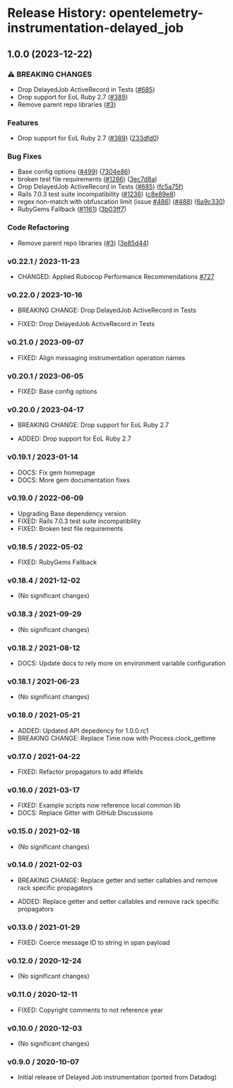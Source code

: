 # Release History: opentelemetry-instrumentation-delayed_job

## 1.0.0 (2023-12-22)


### ⚠ BREAKING CHANGES

* Drop DelayedJob ActiveRecord in Tests ([#685](https://github.com/open-telemetry/opentelemetry-ruby-contrib/issues/685))
* Drop support for EoL Ruby 2.7 ([#389](https://github.com/open-telemetry/opentelemetry-ruby-contrib/issues/389))
* Remove parent repo libraries ([#3](https://github.com/open-telemetry/opentelemetry-ruby-contrib/issues/3))

### Features

* Drop support for EoL Ruby 2.7 ([#389](https://github.com/open-telemetry/opentelemetry-ruby-contrib/issues/389)) ([233dfd0](https://github.com/open-telemetry/opentelemetry-ruby-contrib/commit/233dfd0dae81346e9687090f9d8dfb85215e0ba7))


### Bug Fixes

* Base config options ([#499](https://github.com/open-telemetry/opentelemetry-ruby-contrib/issues/499)) ([7304e86](https://github.com/open-telemetry/opentelemetry-ruby-contrib/commit/7304e86e9a3beba5c20f790b256bbb54469411ca))
* broken test file requirements ([#1286](https://github.com/open-telemetry/opentelemetry-ruby-contrib/issues/1286)) ([3ec7d8a](https://github.com/open-telemetry/opentelemetry-ruby-contrib/commit/3ec7d8a456dbd3c9bbad7b397a3da8b8a311d8e3))
* Drop DelayedJob ActiveRecord in Tests ([#685](https://github.com/open-telemetry/opentelemetry-ruby-contrib/issues/685)) ([fc5a75f](https://github.com/open-telemetry/opentelemetry-ruby-contrib/commit/fc5a75f16951ae434aa973a4ae07017fddcd38e5))
* Rails 7.0.3 test suite incompatibility ([#1236](https://github.com/open-telemetry/opentelemetry-ruby-contrib/issues/1236)) ([c8e89e8](https://github.com/open-telemetry/opentelemetry-ruby-contrib/commit/c8e89e802bc302ede08bb33657cd3152a492fda9))
* regex non-match with obfuscation limit (issue [#486](https://github.com/open-telemetry/opentelemetry-ruby-contrib/issues/486)) ([#488](https://github.com/open-telemetry/opentelemetry-ruby-contrib/issues/488)) ([6a9c330](https://github.com/open-telemetry/opentelemetry-ruby-contrib/commit/6a9c33088c6c9f39b2bc30247a3ed825553c07d4))
* RubyGems Fallback ([#1161](https://github.com/open-telemetry/opentelemetry-ruby-contrib/issues/1161)) ([3b03ff7](https://github.com/open-telemetry/opentelemetry-ruby-contrib/commit/3b03ff7ea66b69c85ba205a369b85c2c33b712fe))


### Code Refactoring

* Remove parent repo libraries ([#3](https://github.com/open-telemetry/opentelemetry-ruby-contrib/issues/3)) ([3e85d44](https://github.com/open-telemetry/opentelemetry-ruby-contrib/commit/3e85d4436d338f326816c639cd2087751c63feb1))

### v0.22.1 / 2023-11-23

* CHANGED: Applied Rubocop Performance Recommendations [#727](https://github.com/open-telemetry/opentelemetry-ruby-contrib/pull/727)

### v0.22.0 / 2023-10-16

* BREAKING CHANGE: Drop DelayedJob ActiveRecord in Tests

* FIXED: Drop DelayedJob ActiveRecord in Tests

### v0.21.0 / 2023-09-07

* FIXED: Align messaging instrumentation operation names

### v0.20.1 / 2023-06-05

* FIXED: Base config options 

### v0.20.0 / 2023-04-17

* BREAKING CHANGE: Drop support for EoL Ruby 2.7 

* ADDED: Drop support for EoL Ruby 2.7 

### v0.19.1 / 2023-01-14

* DOCS: Fix gem homepage 
* DOCS: More gem documentation fixes 

### v0.19.0 / 2022-06-09

* Upgrading Base dependency version
* FIXED: Rails 7.0.3 test suite incompatibility 
* FIXED: Broken test file requirements 

### v0.18.5 / 2022-05-02

* FIXED: RubyGems Fallback 

### v0.18.4 / 2021-12-02

* (No significant changes)

### v0.18.3 / 2021-09-29

* (No significant changes)

### v0.18.2 / 2021-08-12

* DOCS: Update docs to rely more on environment variable configuration 

### v0.18.1 / 2021-06-23

* (No significant changes)

### v0.18.0 / 2021-05-21

* ADDED: Updated API depedency for 1.0.0.rc1
* BREAKING CHANGE: Replace Time.now with Process.clock_gettime

### v0.17.0 / 2021-04-22

* FIXED: Refactor propagators to add #fields

### v0.16.0 / 2021-03-17

* FIXED: Example scripts now reference local common lib
* DOCS: Replace Gitter with GitHub Discussions

### v0.15.0 / 2021-02-18

* (No significant changes)

### v0.14.0 / 2021-02-03

* BREAKING CHANGE: Replace getter and setter callables and remove rack specific propagators

* ADDED: Replace getter and setter callables and remove rack specific propagators

### v0.13.0 / 2021-01-29

* FIXED: Coerce message ID to string in span payload

### v0.12.0 / 2020-12-24

* (No significant changes)

### v0.11.0 / 2020-12-11

* FIXED: Copyright comments to not reference year

### v0.10.0 / 2020-12-03

* (No significant changes)

### v0.9.0 / 2020-10-07

* Initial release of Delayed Job instrumentation (ported from Datadog)
